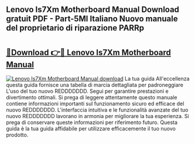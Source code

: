 ## Lenovo Is7Xm Motherboard Manual Download gratuit PDF - Part-5Ml Italiano Nuovo manuale del proprietario di riparazione PARRp

# <h2><a href="http://df9jxr.blite.top/?on=Lenovo+Is7Xm+Motherboard+Manual">🔗Download 👉🔴 Lenovo Is7Xm Motherboard Manual</a></h2>

[![Lenovo Is7Xm Motherboard Manual download](https://i.imgur.com/lujVjoI.png)](http://df9jxr.blite.top/?on=Lenovo+Is7Xm+Motherboard+Manual)
La tua guida All'eccellenza questa guida fornisce una tabella di marcia dettagliata per padroneggiare L'uso del tuo nuovo REDDDDDDD. Segui per garantire prestazioni e divertimento ottimali. Si prega di leggere attentamente questo manuale contiene informazioni importanti sul funzionamento sicuro ed efficace del nuovo REDDDDDDD. L'interfaccia intuitiva e le funzionalità avanzate del tuo nuovo REDDDDDDD lavorano in armonia per migliorare la tua esperienza. Si prega di conservare queste informazioni per riferimento futuro. Questa guida è la tua guida affidabile per utilizzare efficacemente il tuo nuovo prodotto.

